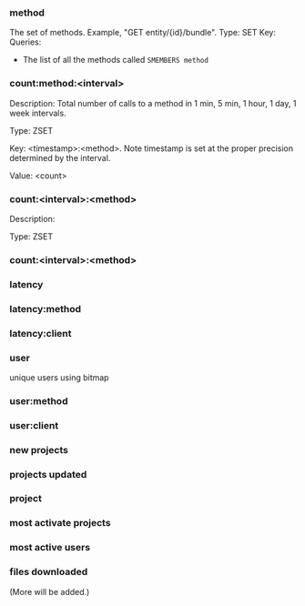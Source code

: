 ### method ###

The set of methods. Example, "GET entity/{id}/bundle".
Type: SET
Key: <method>
Queries:
* The list of all the methods called
`SMEMBERS method`

### count:method:\<interval\> ###

Description: Total number of calls to a method in 1 min, 5 min, 1 hour, 1 day, 1 week intervals.

Type: ZSET

Key: \<timestamp\>:\<method\>. Note timestamp is set at the proper precision determined by the interval. 

Value: \<count\>

### count:\<interval\>:\<method\> ###

Description: 

Type: ZSET

### count:\<interval\>:\<method\> ###

### latency ###

### latency:method ###

### latency:client ###

### user ###

unique users using bitmap

### user:method

### user:client ###

### new projects ###

### projects updated ###

### project  ###

### most activate projects ###

### most active users ###

### files downloaded ###

(More will be added.)